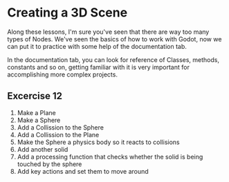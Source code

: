 # Creating a 3D Scene 

Along these lessons, I'm sure you've seen that there are way too many types of Nodes. We've seen the basics of how to work with Godot, now we can put it to practice with some help of the documentation tab.

In the documentation tab, you can look for reference of Classes, methods, constants and so on, getting familiar with it is very important for accomplishing more complex projects.

## Excercise 12

1. Make a Plane
2. Make a Sphere
3. Add a Collission to the Sphere
4. Add a Collission to the Plane
5. Make the Sphere a physics body so it reacts to collisions
6. Add another solid
7. Add a processing function that checks whether the solid is being touched by the sphere
8. Add key actions and set them to move around
